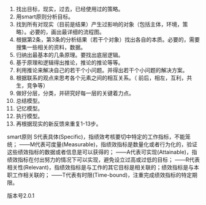 1. 找出目标，现实，过去，已经使用过的策略。
2. 用smart原则分析目标。
3. 找到所有对现实（目前是结果）产生过影响的对象（包括主体，环境，策略）。必要的，画出最详细的流程图。
4. 根据第2条，第3条的分析结果（若干个对象）找出各自的本质。必要的，需要搜集一些相关的资料，数据。
5. 归纳出最基本的几条原理。要找出底层逻辑。
6. 基于原理和逻辑得出推论，推论的推论等等。
7. 利用推论来解决自己的若干个小问题。并得出若干个小问题的解决方案。
8. 根据联系的观点来思考各个元素之间的相互关系。（   前后，相左，互利，共生，竞争等）
9. 做好分层，分类，并研究好每一层的关键着力点。
10. 总结模型。
11. 记忆模型。
12. 执行模型。
13. 再根据现实的新反馈来重复1-13步。

smart原则
S代表具体(Specific)，指绩效考核要切中特定的工作指标，不能笼统；
——M代表可度量(Measurable)，指绩效指标是数量化或者行为化的，验证这些绩效指标的数据或者信息是可以获得的；
——A代表可实现(Attainable)，指绩效指标在付出努力的情况下可以实现，避免设立过高或过低的目标；
——R代表相关性(Relevant)，指绩效指标是与工作的其它目标是相关联的；绩效指标是与本职工作相关联的；
——T代表有时限(Time-bound)，注重完成绩效指标的特定期限。

版本号2.0.1